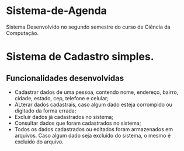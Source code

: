 # Sistema-de-Agenda
Sistema Desenvolvido no segundo semestre do curso de Ciência da Computação.

# Sistema de Cadastro simples.
## Funcionalidades desenvolvidas
* Cadastrar dados de uma pessoa, contendo nome, endereço, bairro, cidade, estado, cep, telefone e celular;
* ALterar dados cadastrais, caso algum dado esteja corrompido ou digitado da forma errada;
* Excluir dados já cadastrados no sistema;
* Consultar dados que foram cadastrados no sistema;
* Todos os dados cadastrados ou editados foram armazenados em arquivos. Caso algum dado seja excluido do sistema, o mesmo é excluido do arquivo.
